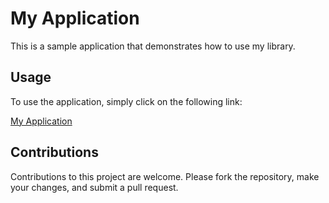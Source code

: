 # My Application

This is a sample application that demonstrates how to use my library.

## Usage

To use the application, simply click on the following link:

[My Application]( https://kenta-saito-tc-tech.github.io/UserManageSystem/)


## Contributions

Contributions to this project are welcome. Please fork the repository, make your changes, and submit a pull request.

